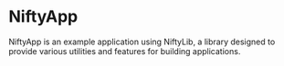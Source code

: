# NiftyApp

NiftyApp is an example application using NiftyLib, a library designed to provide various utilities and features for building applications.
